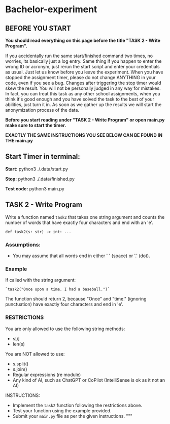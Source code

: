 # Bachelor-experiment

## BEFORE YOU START

**You should read everything on this page before the title "TASK 2 - Write Program".**

If you accidentally run the same start/finished command two times, no worries, its basically just a log entry. Same thing if you happen to enter the wrong ID or acronym, just rerun the start script and enter 
your credentials as usual. Just let us know before you leave the experiment. When you have stopped the assignment timer, please do not change ANYTHING in your code, even if you see a bug. Changes after triggering the stop timer would skew the result. You will not be personally judged in any way for mistakes. In fact, you can treat this task as any other school assignments, when you think it's good enough and you have solved the task to the best of your abilities, just turn it in.
As soon as we gather up the results we will start the anonymization process of the data.

**Before you start reading under "TASK 2 - Write Program" or open main.py make sure to start the timer.**


**EXACTLY THE SAME INSTRUCTIONS YOU SEE BELOW CAN BE FOUND IN THE main.py**

## Start Timer in terminal:

**Start:** python3 ./.data/start.py

**Stop:** python3 ./.data/finished.py


**Test code:** python3 main.py



## TASK 2 - Write Program

Write a function named `task2` that takes one string argument and counts the number of words 
that have exactly four characters and end with an 'e'.
```
def task2(s: str) -> int: ...
```

### Assumptions:
- You may assume that all words end in either ' ' (space) or '.' (dot).

### Example
If called with the string argument:


    `task2("Once upon a time. I had a baseball.")`


The function should return 2, because "Once" and "time." (ignoring punctuation) 
have exactly four characters and end in 'e'.

### RESTRICTIONS
You are only allowed to use the following string methods:
- s[i]
- len(s)

You are NOT allowed to use:
- s.split() 
- s.join() 
- Regular expressions (re module)
- Any kind of AI, such as ChatGPT or CoPilot (IntelliSense is ok as it not an AI)

INSTRUCTIONS:
- Implement the `task2` function following the restrictions above.
- Test your function using the example provided.
- Submit your `main.py` file as per the given instructions.
"""
